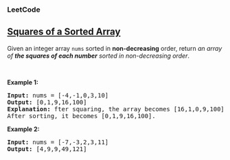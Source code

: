 <body>
<h3>LeetCode</h3>
<h2><a href="https://leetcode.com/problems/squares-of-a-sorted-array/description/">Squares of a Sorted Array</a></h2>
<p>Given an integer array <code>nums</code> sorted in <strong>non-decreasing</strong> order, return <em>an array of <strong>the squares of each number</strong> sorted in non-decreasing order</em>.</p>

<p>&nbsp;</p>
<p><strong class="example">Example 1:</strong></p>
<pre>
<strong>Input:</strong> nums = [-4,-1,0,3,10]
<strong>Output:</strong> [0,1,9,16,100]
<strong>Explanation:</strong> fter squaring, the array becomes [16,1,0,9,100].
After sorting, it becomes [0,1,9,16,100].
</pre>

<p><strong class="example">Example 2:</strong></p>
<pre>
<strong>Input:</strong> nums = [-7,-3,2,3,11]
<strong>Output:</strong> [4,9,9,49,121]
</pre>

</body>
